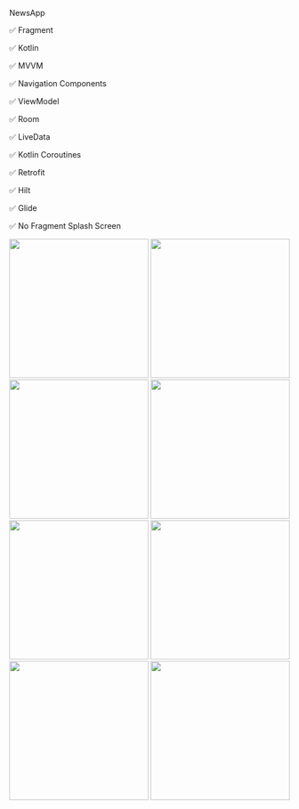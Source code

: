 NewsApp

✅ Fragment

✅ Kotlin

✅ MVVM

✅ Navigation Components

✅ ViewModel

✅ Room

✅ LiveData

✅ Kotlin Coroutines

✅ Retrofit

✅ Hilt

✅ Glide

✅ No Fragment Splash Screen 

<img src="https://user-images.githubusercontent.com/83123472/211355543-e294bf5d-eef2-46e3-8c92-9ea69bf4480c.png" width="250">
<img src="https://user-images.githubusercontent.com/83123472/211355580-e16cce36-7ce0-4d8b-85de-58921661e4b7.png" width="250">
<img src="https://user-images.githubusercontent.com/83123472/211355593-f34616dd-582d-4cab-b746-780b63b3f739.png" width="250">
<img src="https://user-images.githubusercontent.com/83123472/211355614-b3583a4d-1f3f-4d3d-9053-75063173e2d3.png" width="250">

<img src="https://user-images.githubusercontent.com/83123472/211355635-405e373a-70aa-4ea9-827c-6ee9d1421f7d.png" width="250">
<img src="https://user-images.githubusercontent.com/83123472/211355720-f0a1f16a-b84b-4262-8f76-5b89232e157d.png" width="250">
<img src="https://user-images.githubusercontent.com/83123472/211355728-acbb05fa-6c9f-425f-9922-b2d2046fdf48.png" width="250">
<img src="https://user-images.githubusercontent.com/83123472/211355730-c1074814-725a-4459-b502-25cfc33b887f.png" width="250">
